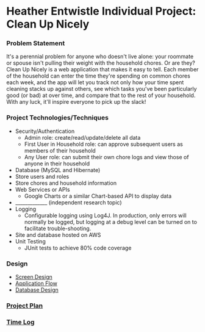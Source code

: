 # Heather Entwistle Individual Project: Clean Up Nicely 

### Problem Statement

It's a perennial problem for anyone who doesn't live alone: your roommate or spouse isn't pulling their weight with the household chores. Or are they? Clean Up Nicely is a web application that makes it easy to tell. Each member of the household can enter the time they're spending on common chores each week, and the app will let you track not only how your time spent cleaning stacks up against others, see which tasks you've been particularly good (or bad) at over time, and compare that to the rest of your household. With any luck, it'll inspire everyone to pick up the slack!


### Project Technologies/Techniques 

* Security/Authentication
   * Admin role: create/read/update/delete all data
   * First User in Household role: can approve subsequent users as members of their household
   * Any User role: can submit their own chore logs and view those of anyone in their household
 * Database (MySQL and Hibernate)
  * Store users and roles
  * Store chores and household information
* Web Services or APIs
  * Google Charts or a similar Chart-based API to display data
* _____________ (independent research topic)
* Logging
  * Configurable logging using Log4J. In production, only errors will normally be logged, but logging at a debug level can be turned on to facilitate trouble-shooting. 
* Site and database hosted on AWS
* Unit Testing
  * JUnit tests to achieve 80% code coverage 

### Design

* [Screen Design](DesignDocuments/Screens.md)
* [Application Flow](DesignDocuments/applicationFlow.md)
* [Database Design](DesignDocuments/databaseDiagram.png)

### [Project Plan](ProjectPlan.md)

### [Time Log](TimeLog.md) 
